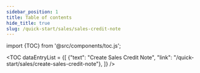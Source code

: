 ```yaml
---
sidebar_position: 1
title: Table of contents
hide_title: true 
slug: /quick-start/sales/sales-credit-note 
---
```


import {TOC} from '@src/components/toc.js';

<TOC
dataEntryList = {[
{"text": "Create Sales Credit Note", "link": "/quick-start/sales/create-sales-credit-note"},
]}
/>
